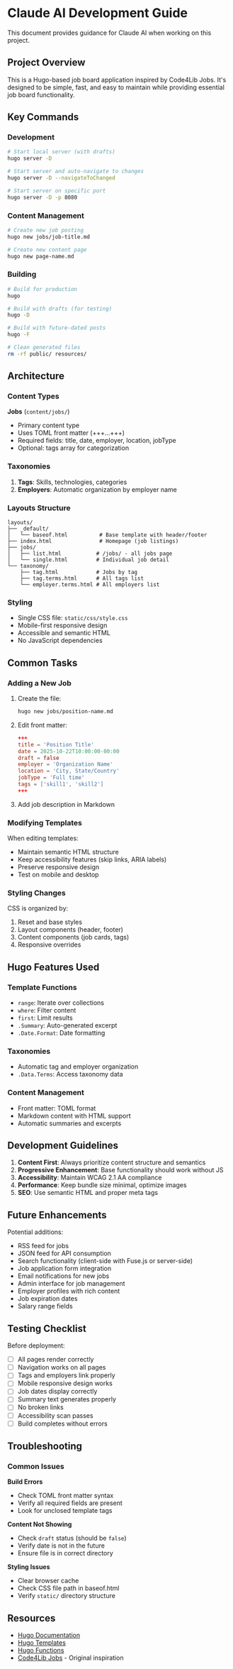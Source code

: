 # Claude AI Development Guide

This document provides guidance for Claude AI when working on this project.

## Project Overview

This is a Hugo-based job board application inspired by Code4Lib Jobs. It's designed to be simple, fast, and easy to maintain while providing essential job board functionality.

## Key Commands

### Development
```bash
# Start local server (with drafts)
hugo server -D

# Start server and auto-navigate to changes
hugo server -D --navigateToChanged

# Start server on specific port
hugo server -D -p 8080
```

### Content Management
```bash
# Create new job posting
hugo new jobs/job-title.md

# Create new content page
hugo new page-name.md
```

### Building
```bash
# Build for production
hugo

# Build with drafts (for testing)
hugo -D

# Build with future-dated posts
hugo -F

# Clean generated files
rm -rf public/ resources/
```

## Architecture

### Content Types

**Jobs** (`content/jobs/`)
- Primary content type
- Uses TOML front matter (+++...+++)
- Required fields: title, date, employer, location, jobType
- Optional: tags array for categorization

### Taxonomies

1. **Tags**: Skills, technologies, categories
2. **Employers**: Automatic organization by employer name

### Layouts Structure

```
layouts/
├── _default/
│   └── baseof.html          # Base template with header/footer
├── index.html               # Homepage (job listings)
├── jobs/
│   ├── list.html           # /jobs/ - all jobs page
│   └── single.html         # Individual job detail
└── taxonomy/
    ├── tag.html            # Jobs by tag
    ├── tag.terms.html      # All tags list
    └── employer.terms.html # All employers list
```

### Styling

- Single CSS file: `static/css/style.css`
- Mobile-first responsive design
- Accessible and semantic HTML
- No JavaScript dependencies

## Common Tasks

### Adding a New Job

1. Create the file:
   ```bash
   hugo new jobs/position-name.md
   ```

2. Edit front matter:
   ```toml
   +++
   title = 'Position Title'
   date = 2025-10-22T10:00:00-00:00
   draft = false
   employer = 'Organization Name'
   location = 'City, State/Country'
   jobType = 'Full time'
   tags = ['skill1', 'skill2']
   +++
   ```

3. Add job description in Markdown

### Modifying Templates

When editing templates:
- Maintain semantic HTML structure
- Keep accessibility features (skip links, ARIA labels)
- Preserve responsive design
- Test on mobile and desktop

### Styling Changes

CSS is organized by:
1. Reset and base styles
2. Layout components (header, footer)
3. Content components (job cards, tags)
4. Responsive overrides

## Hugo Features Used

### Template Functions
- `range`: Iterate over collections
- `where`: Filter content
- `first`: Limit results
- `.Summary`: Auto-generated excerpt
- `.Date.Format`: Date formatting

### Taxonomies
- Automatic tag and employer organization
- `.Data.Terms`: Access taxonomy data

### Content Management
- Front matter: TOML format
- Markdown content with HTML support
- Automatic summaries and excerpts

## Development Guidelines

1. **Content First**: Always prioritize content structure and semantics
2. **Progressive Enhancement**: Base functionality should work without JS
3. **Accessibility**: Maintain WCAG 2.1 AA compliance
4. **Performance**: Keep bundle size minimal, optimize images
5. **SEO**: Use semantic HTML and proper meta tags

## Future Enhancements

Potential additions:
- RSS feed for jobs
- JSON feed for API consumption
- Search functionality (client-side with Fuse.js or server-side)
- Job application form integration
- Email notifications for new jobs
- Admin interface for job management
- Employer profiles with rich content
- Job expiration dates
- Salary range fields

## Testing Checklist

Before deployment:
- [ ] All pages render correctly
- [ ] Navigation works on all pages
- [ ] Tags and employers link properly
- [ ] Mobile responsive design works
- [ ] Job dates display correctly
- [ ] Summary text generates properly
- [ ] No broken links
- [ ] Accessibility scan passes
- [ ] Build completes without errors

## Troubleshooting

### Common Issues

**Build Errors**
- Check TOML front matter syntax
- Verify all required fields are present
- Look for unclosed template tags

**Content Not Showing**
- Check `draft` status (should be `false`)
- Verify date is not in the future
- Ensure file is in correct directory

**Styling Issues**
- Clear browser cache
- Check CSS file path in baseof.html
- Verify `static/` directory structure

## Resources

- [Hugo Documentation](https://gohugo.io/documentation/)
- [Hugo Templates](https://gohugo.io/templates/)
- [Hugo Functions](https://gohugo.io/functions/)
- [Code4Lib Jobs](https://jobs.code4lib.org/) - Original inspiration

